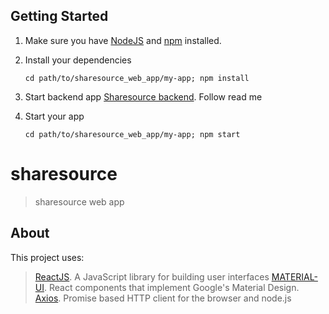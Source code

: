 ## Getting Started

1. Make sure you have [NodeJS](https://nodejs.org/) and [npm](https://www.npmjs.com/) installed.
2. Install your dependencies

    ```
    cd path/to/sharesource_web_app/my-app; npm install
    ```
3. Start backend app
   [Sharesource backend](https://github.com/jmetro/sharesource_backend). Follow read me
   
4. Start your app

    ```
    cd path/to/sharesource_web_app/my-app; npm start
    ```

# sharesource

> sharesource web app

## About

This project uses: 
> [ReactJS](https://reactjs.org/). A JavaScript library for building user interfaces
> [MATERIAL-UI](https://material-ui.com/). React components that implement Google's Material Design.
> [Axios](https://github.com/axios/axios). Promise based HTTP client for the browser and node.js
